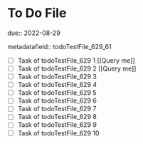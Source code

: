 # To Do File

due:: 2022-08-29

metadatafield:: todoTestFile_629_61

- [ ] Task of todoTestFile_629 1 [[Query me]]
- [ ] Task of todoTestFile_629 2 [[Query me]]
- [ ] Task of todoTestFile_629 3
- [ ] Task of todoTestFile_629 4
- [ ] Task of todoTestFile_629 5
- [ ] Task of todoTestFile_629 6
- [ ] Task of todoTestFile_629 7
- [ ] Task of todoTestFile_629 8
- [ ] Task of todoTestFile_629 9
- [ ] Task of todoTestFile_629 10